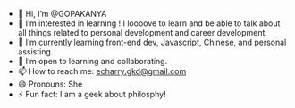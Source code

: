 - 👋 Hi, I’m @GOPAKANYA
- 👀 I’m interested in learning !
 I loooove to learn and be able to talk about all things related to personal development and career development.
- 🌱 I’m currently learning front-end dev, Javascript, Chinese, and personal assisting.
- 💞️ I’m open to learning and collaborating.
- 📫 How to reach me: echarry.gkd@gmail.com
- 😄 Pronouns: She
- ⚡ Fun fact: I am a geek about philosphy!

<!---
GOPAKANYA/GOPAKANYA is a ✨ special ✨ repository because its `README.md` (this file) appears on your GitHub profile.
You can click the Preview link to take a look at your changes.
--->
